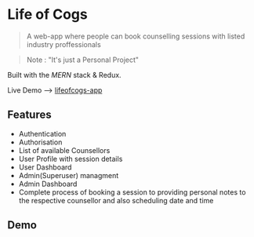 # Life of Cogs

> A web-app where people can book counselling sessions with listed industry proffessionals

> Note : "It's just a Personal Project"

Built with the *MERN* stack & Redux.

Live Demo --> [lifeofcogs-app](https://cogsprojectapp.herokuapp.com/)

## Features
- Authentication 
- Authorisation
- List of available Counsellors 
- User Profile with session details
- User Dashboard
- Admin(Superuser) managment
- Admin Dashboard
- Complete process of booking a session to providing personal notes to the respective counsellor and also scheduling date and time


## Demo